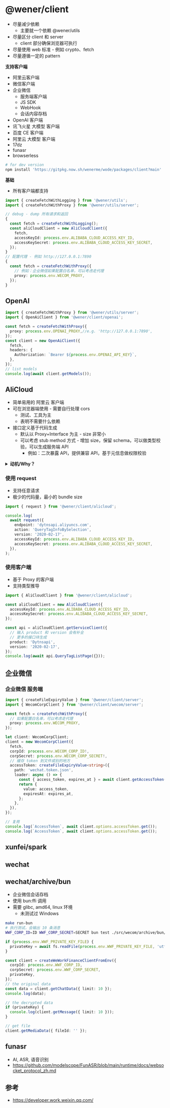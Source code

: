 # @wener/client

- 尽量减少依赖
  - 主要就一个依赖 @wener/utils
- 尽量区分 client 和 server
  - client 部分确保浏览器可执行
- 尽量使用 web 标准 - 例如 crypto、fetch
- 尽量遵循一定的 pattern

**支持客户端**

- 阿里云客户端
- 微信客户端
- 企业微信
  - 服务端客户端
  - JS SDK
  - WebHook
  - 会话内容存档
- OpenAI 客户端
- 讯飞火星 大模型 客户端
- 百度 CE 客户端
- 阿里云 大模型 客户端
- 17dz
- funasr
- browserless

```bash
# for dev version
npm install 'https://gitpkg.now.sh/wenerme/wode/packages/client?main'
```

<!--
pnpm add https://github.com/indexzero/forever/tarball/v0.5.6
github:user/repo

https://pnpm.io/cli/add#install-from-git-repository
wenerme/wode/packages/client#main
-->

**基础**

- 所有客户端都支持

```ts
import { createFetchWithLogging } from '@wener/utils';
import { createFetchWithProxy } from '@wener/utils/server';

// debug - dump 所有请求和返回
{
  const fetch = createFetchWithLogging();
  const aliCloudClient = new AliCloudClient({
    fetch,
    accessKeyId: process.env.ALIBABA_CLOUD_ACCESS_KEY_ID,
    accessKeySecret: process.env.ALIBABA_CLOUD_ACCESS_KEY_SECRET,
  });
}
// 配置代理 - 例如 http://127.0.0.1:7890
{
  const fetch = createFetchWithProxy({
    // 例如：企业微信如果配置白名单，可以考虑走代理
    proxy: process.env.WECOM_PROXY,
  });
}
```

## OpenAI

```ts
import { createFetchWithProxy } from '@wener/utils/server';
import { OpenAiClient } from '@wener/client/openai';

const fetch = createFetchWithProxy({
  proxy: process.env.OPENAI_PROXY,//e.g. 'http://127.0.0.1:7890',
});
const client = new OpenAiClient({
  fetch,
  headers: {
    Authorization: `Bearer ${process.env.OPENAI_API_KEY}`,
  },
});
// list models
console.log(await client.getModels());
```

## AliCloud

- 简单易用的 阿里云 客户端
- 可在浏览器端使用 - 需要自行处理 cors
  - 测试、工具为主
  - 表明不需要什么依赖
- 接口定义基于代码生成
  - 默认以 Proxy+Interface 为主 - size 非常小
  - 可以考虑 stub method 方式 - 增加 size，保留 schema，可以做类型校验，可以生成服务端 API
    - 例如：二次暴露 API，提供兼容 API，基于元信息做权限校验

<details>
<summary><b>动机/Why？</b></summary>

1. 阿里云的客户端质量非常的差

- @alicloud/openapi-client 一个文件、一个包
  - **19** 个依赖
  - 最基础的依赖，可能要做非常多的兼容，所有都揉在一起，导致包很大 - 180kB/ gzip 42kB
  - 代码质量非常差，非常多 Utils.xyz 调用
    - https://www.unpkg.com/browse/@alicloud/openapi-client@0.4.6/src/client.ts 有 242 处 `Util.`
- @alicloud/openapi-utils 一个文件、一个包
- 每个服务单独的包
  - 但每个包内极少的内容 https://github.com/aliyun/alibabacloud-typescript-sdk/
  - 大多都是校验/模型定义相关 - 非常冗长
  - 例如 https://github.com/aliyun/alibabacloud-typescript-sdk/blob/master/ocr-api-20210707/src/client.ts
    - 11404 行代码, 无文档, 编译后 288KB, minify 后 140KB, **21** 个依赖
    -
    对应 [src/alicloud/OcrV20210707.ts](https://github.com/wenerme/wode/blob/main/packages/client/src/alicloud/OcrV20210707.ts)
    - 4419 行代码，主要是 markdown 文档，编译后 0KB （纯类型定义）
- tea 校验我觉得很差 @alicloud/tea-util

2. 阿里云的 API 文档质量非常的差

- 例如 https://help.aliyun.com/zh/sdk/product-overview/v3-request-structure-and-signature
  - 签名文档里的 Demo 都对不上，最终产出的的 SignedHeaders 和 Signature 不一致
  - 导致怀疑是自己的问题
- API explorer 质量差 - 我就只想要看到 curl 怎么执行的，但实际看不到请求目标、URL、头 等信息
- 返回的 DEBUG 链接当前用户 也打不开

3. 我只想要发起一些简单的请求，按需封装结构，请求简单透明，客户端易用

</details>

### 使用 request

- 支持任意请求
- 极少的代码量，最小的 bundle size

```ts
import { request } from '@wener/client/alicloud';

console.log(
  await request({
    endpoint: 'dytnsapi.aliyuncs.com',
    action: 'QueryTagInfoBySelection',
    version: '2020-02-17',
    accessKeyId: process.env.ALIBABA_CLOUD_ACCESS_KEY_ID,
    accessKeySecret: process.env.ALIBABA_CLOUD_ACCESS_KEY_SECRET,
  }),
);
```

### 使用客户端

- 基于 Proxy 的客户端
- 支持类型推导

```ts
import { AliCloudClient } from '@wener/client/alicloud';

const aliCloudClient = new AliCloudClient({
  accessKeyId: process.env.ALIBABA_CLOUD_ACCESS_KEY_ID,
  accessKeySecret: process.env.ALIBABA_CLOUD_ACCESS_KEY_SECRET,
});

const api = aliCloudClient.getServiceClient({
  // 输入 product 和 version 会有补全
  // 更多的接口待生成
  product: 'Dytnsapi',
  version: '2020-02-17',
});
console.log(await api.QueryTagListPage({}));
```

## 企业微信

### 企业微信 服务端

```ts
import { createFileExpiryValue } from '@wener/client/server';
import { WecomCorpClient } from '@wener/client/wecom/server';

const fetch = createFetchWithProxy({
  // 如果配置白名单，可以考虑走代理
  proxy: process.env.WECOM_PROXY,
});

let client: WecomCorpClient;
client = new WecomCorpClient({
  fetch,
  corpId: process.env.WECOM_CORP_ID!,
  corpSecret: process.env.WECOM_CORP_SECRET!,
  // 缓存 token 到文件或别的地方
  accessToken: createFileExpiryValue<string>({
    path: 'wechat.token.json',
    loader: async () => {
      const { access_token, expires_at } = await client.getAccessToken();
      return {
        value: access_token,
        expiresAt: expires_at,
      };
    },
  }),
});

// 复用
console.log(`AccessToken`, await client.options.accessToken.get());
console.log(`AccessToken`, await client.options.accessToken.get());
```

## xunfei/spark

## wechat

## wechat/archive/bun

- 企业微信会话存档
- 使用 bun:ffi 调用
- 需要 glibc, amd64, linux 环境
  - 未测试过 Windows

```bash
make run-bun
# 执行测试，会输出 10 条消息
WWF_CORP_ID=ID WWF_CORP_SECRET=SECRET bun test ./src/wecom/archive/bun/WeWorkFinanceClient.bun.test.ts  
```

```ts
if (process.env.WWF_PRIVATE_KEY_FILE) {
  privateKey = await fs.readFile(process.env.WWF_PRIVATE_KEY_FILE, 'utf-8');
}

const client = createWeWorkFinanceClientFromEnv({
  corpId: process.env.WWF_CORP_ID,
  corpSecret: process.env.WWF_CORP_SECRET,
  privateKey,
});
// the original data
const data = client.getChatData({ limit: 10 });
console.log(data);

// the decrypted data
if (privateKey) {
  console.log(client.getMessage({ limit: 10 }));
}

// get file
client.getMediaData({ fileId: '' });
```

## funasr

- AI, ASR, 语音识别
- https://github.com/modelscope/FunASR/blob/main/runtime/docs/websocket_protocol_zh.md

## 参考

- https://developer.work.weixin.qq.com/
